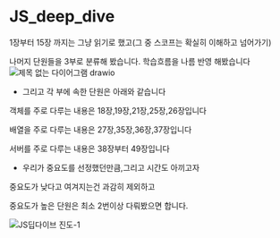 # JS_deep_dive
1장부터 15장 까지는 그냥 읽기로 했고(그 중 스코프는 확실히 이해하고 넘어가기)

나머지 단원들을 3부로 분류해 봤습니다.
학습흐름을 나름 반영 해봤습니다
![제목 없는 다이어그램 drawio](https://github.com/blairMoon/JavaScript_Deep_Dive_study/assets/131014787/e533bdcc-bc34-49b0-82e9-3380f53dee9f)


- 그리고 각 부에 속한 단원은 아래와 같습니다

>
객체를 주로 다루는 내용은 18장,19장,21장,25장,26장입니다
>
배열을 주로 다루는 내용은 27장,35장,36장,37장입니다
>
서버를 주로 다루는 내용은 38장부터 49장입니다



- 우리가 중요도를 선정했던만큼,그리고 시간도 아끼고자
>
>
중요도가 낮다고 여겨지는건 과감히 제외하고
>
중요도가 높은 단원은 최소 2번이상 다뤄봤으면 합니다.


![JS딥다이브 진도-1](https://github.com/blairMoon/JavaScript_Deep_Dive_study/assets/131014787/1990111f-e15b-4971-9e27-ca882cf03269)

